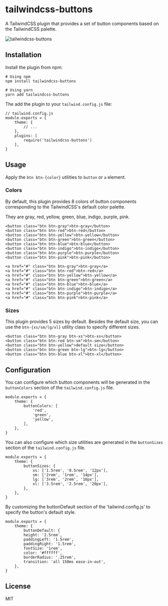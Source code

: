 # tailwindcss-buttons

A TailwindCSS plugin that provides a set of button components based on the TailwindCSS palette.

![tailwindcss-buttons](https://tva1.sinaimg.cn/large/008eGmZEly1gn4v1uyaj8j31ng0dcq4v.jpg)

## Installation

Install the plugin from npm:

    # Using npm
    npm install tailwindcss-buttons

    # Using yarn
    yarn add tailwindcss-buttons

The add the plugin to your `tailwind.config.js` file:

    // tailwind.config.js
    module.exports = {
        theme: {
            // ...
        },
        plugins: [
            require('tailwindcss-buttons')
        ],
    }

## Usage

Apply the `btn btn-{color}` utilities to `button` or `a` element.

### Colors

By default, this plugin provides 8 colors of button components corresponding to the TailwindCSS's default color palette.

They are gray, red, yellow, green, blue, indigo, purple, pink.

    <button class="btn btn-gray">btn-gray</button>
    <button class="btn btn-red">btn-red</button>
    <button class="btn btn-yellow">btn-yellow</button>
    <button class="btn btn-green">btn-green</button>
    <button class="btn btn-blue">btn-blue</button>
    <button class="btn btn-indigo">btn-indigo</button>
    <button class="btn btn-purple">btn-purple</button>
    <button class="btn btn-pink">btn-pink</button>

    <a href="#" class="btn btn-gray">btn-gray</a>
    <a href="#" class="btn btn-red">btn-red</a>
    <a href="#" class="btn btn-yellow">btn-yellow</a>
    <a href="#" class="btn btn-green">btn-green</a>
    <a href="#" class="btn btn-blue">btn-blue</a>
    <a href="#" class="btn btn-indigo">btn-indigo</a>
    <a href="#" class="btn btn-purple">btn-purple</a>
    <a href="#" class="btn btn-pink">btn-pink</a>

### Sizes

This plugin provides 5 sizes by default. Besides the default size, you can use the `btn-{xs/sm/lg/xl}` utility class to specify different sizes.

    <button class="btn btn-gray btn-xs">btn-xs</button>
    <button class="btn btn-red btn-sm">btn-sm</button>
    <button class="btn btn-yellow">default size</button>
    <button class="btn btn-green btn-lg">btn-lg</button>
    <button class="btn btn-blue btn-xl">btn-xl</button>

## Configuration

You can configure which button components will be generated in the `buttonColors` section of the `tailwind.config.js` file.

    module.exports = {
        theme: {
            buttonColors: [
                'red',
                'green',
                'yellow',
            ],
        },
    }

You can also configure which size utilities are generated in the `buttonSizes` section of the `tailwind.config.js` file.

    module.exports = {
        theme: {
            buttonSizes: {
                xs: ['1.5rem', '0.5rem', '12px'],
                sm: ['2rem', '1rem', '14px'],
                lg: ['3rem', '2rem', '18px'],
                xl: ['3.5rem', '2.5rem', '20px'],
            },
        },
    }

By customizing the buttonDefault section of the 'tailwind.config.js' to specify the button's default style.

    module.exports = {
        theme: {
            buttonDefault: {
            height: '2.5rem',
            paddingLeft: '1.5rem',
            paddingRight: '1.5rem',
            fontSize: '1rem',
            color: '#ffffff',
            borderRadius: '.25rem',
            transition: 'all 150ms ease-in-out',
        },
    }

## License

MIT
